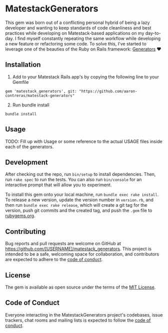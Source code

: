 # MatestackGenerators

This gem was born out of a conflicting personal hybrid of being a lazy developer and wanting to keep standards of code cleanliness and best practices while developing on Matestack-based applications on my day-to-day. I find myself constantly repeating the same workflow while developing a new feature or refactoring some code. To solve this, I've started to leverage one of the beauties of the Ruby on Rails framework: [Generators](https://guides.rubyonrails.org/generators.html) ❤️

## Installation

1. Add to your Matestack Rails app's by copying the following line to your Gemfile

```
gem 'matestack_generators', git: "https://github.com/aaron-contreras/matestack-generators"
```

2. Run bundle install

```
bundle install
```

## Usage

TODO: Fill up with Usage or some reference to the actual USAGE files inside each of the generators.

## Development

After checking out the repo, run `bin/setup` to install dependencies. Then, run `rake spec` to run the tests. You can also run `bin/console` for an interactive prompt that will allow you to experiment.

To install this gem onto your local machine, run `bundle exec rake install`. To release a new version, update the version number in `version.rb`, and then run `bundle exec rake release`, which will create a git tag for the version, push git commits and the created tag, and push the `.gem` file to [rubygems.org](https://rubygems.org).

## Contributing

Bug reports and pull requests are welcome on GitHub at https://github.com/[USERNAME]/matestack_generators. This project is intended to be a safe, welcoming space for collaboration, and contributors are expected to adhere to the [code of conduct](https://github.com/[USERNAME]/matestack_generators/blob/main/CODE_OF_CONDUCT.md).

## License

The gem is available as open source under the terms of the [MIT License](https://opensource.org/licenses/MIT).

## Code of Conduct

Everyone interacting in the MatestackGenerators project's codebases, issue trackers, chat rooms and mailing lists is expected to follow the [code of conduct](https://github.com/[USERNAME]/matestack_generators/blob/main/CODE_OF_CONDUCT.md).

